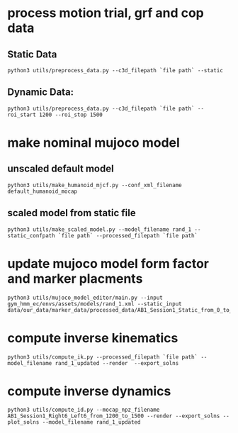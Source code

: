     

# process motion trial, grf and cop data    

## Static Data

    python3 utils/preprocess_data.py --c3d_filepath `file path` --static

## Dynamic Data: 
    python3 utils/preprocess_data.py --c3d_filepath `file path` --roi_start 1200 --roi_stop 1500    

# make nominal mujoco model

## unscaled default model
    python3 utils/make_humanoid_mjcf.py --conf_xml_filename default_humanoid_mocap

## scaled model from static file
    python3 utils/make_scaled_model.py --model_filename rand_1 --static_confpath `file path` --processed_filepath `file path`

# update mujoco model form factor and marker placments

    python3 utils/mujoco_model_editor/main.py --input gym_hmm_ec/envs/assets/models/rand_1.xml --static_input data/our_data/marker_data/processed_data/AB1_Session1_Static_from_0_to_None.npz

# compute inverse kinematics

    python3 utils/compute_ik.py --processed_filepath `file path` --model_filename rand_1_updated --render  --export_solns

# compute inverse dynamics

    python3 utils/compute_id.py --mocap_npz_filename AB1_Session1_Right6_Left6_from_1200_to_1500 --render --export_solns --plot_solns --model_filename rand_1_updated
